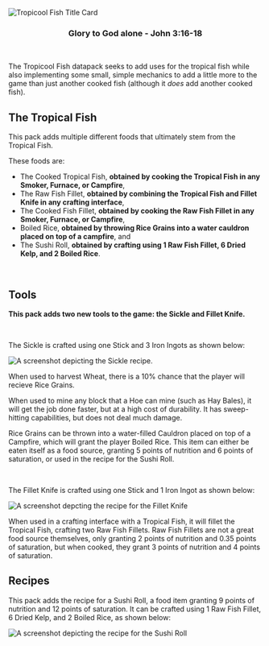 ![Tropicool Fish Title Card](https://cdn.modrinth.com/data/cached_images/ad32d82fedb26265aa891d2044c563215361113a.png)

### <div align="center">Glory to God alone - John 3:16-18</div>

<br>

The Tropicool Fish datapack seeks to add uses for the tropical fish while also implementing some small, simple mechanics to add a little more to the game than just another cooked fish (although it *does* add another cooked fish).

## The Tropical Fish

This pack adds multiple different foods that ultimately stem from the Tropical Fish. 

These foods are:
- The Cooked Tropical Fish, **obtained by cooking the Tropical Fish in any Smoker, Furnace, or Campfire**,
- The Raw Fish Fillet, **obtained by combining the Tropical Fish and Fillet Knife in any crafting interface**,
- The Cooked Fish Fillet, **obtained by cooking the Raw Fish Fillet in any Smoker, Furnace, or Campfire**,
- Boiled Rice, **obtained by throwing Rice Grains into a water cauldron placed on top of a campfire**, and
- The Sushi Roll, **obtained by crafting using 1 Raw Fish Fillet, 6 Dried Kelp, and 2 Boiled Rice**.
  
<br>

## Tools

**This pack adds two new tools to the game: the Sickle and Fillet Knife.**

<br>

The Sickle is crafted using one Stick and 3 Iron Ingots as shown below:

![A screenshot depicting the Sickle recipe.](https://cdn.modrinth.com/data/cached_images/32e1a7dc9efd7ac91aa9a33fcf13415defac0144.png)

When used to harvest Wheat, there is a 10% chance that the player will recieve Rice Grains. 

When used to mine any block that a Hoe can mine (such as Hay Bales), it will get the job done faster, but at a high cost of durability. It has sweep-hitting capabilities, but does not deal much damage.

Rice Grains can be thrown into a water-filled Cauldron placed on top of a Campfire, which will grant the player Boiled Rice. This item can either be eaten itself as a food source, granting 5 points of nutrition and 6 points of saturation, or used in the recipe for the Sushi Roll. 

<br>

The Fillet Knife is crafted using one Stick and 1 Iron Ingot as shown below:

![A screenshot depcting the recipe for the Fillet Knife](https://cdn.modrinth.com/data/cached_images/fd8372b4c6d306729f5da610ffa92294ef61c17a.png)

When used in a crafting interface with a Tropical Fish, it will fillet the Tropical Fish, crafting two Raw Fish Fillets. Raw Fish Fillets are not a great food source themselves, only granting 2 points of nutrition and 0.35 points of saturation, but when cooked, they grant 3 points of nutrition and 4 points of saturation.

## Recipes

This pack adds the recipe for a Sushi Roll, a food item granting 9 points of nutrition and 12 points of saturation. It can be crafted using 1 Raw Fish Fillet, 6 Dried Kelp, and 2 Boiled Rice, as shown below:

![A screenshot depicting the recipe for the Sushi Roll](https://cdn.modrinth.com/data/cached_images/0bc46307339be82c1be05537d01d088fa13abef1.png)
